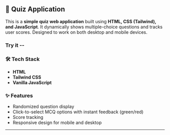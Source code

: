 
## 🧠 Quiz Application

This is a **simple quiz web application** built using **HTML, CSS (Tailwind), and JavaScript**.
It dynamically shows multiple-choice questions and tracks user scores. Designed to work on both desktop and mobile devices.

### Try it --  

### 🛠 Tech Stack

* **HTML**
* **Tailwind CSS**
* **Vanilla JavaScript**

### ✨ Features

* Randomized question display
* Click-to-select MCQ options with instant feedback (green/red)
* Score tracking
* Responsive design for mobile and desktop

---


